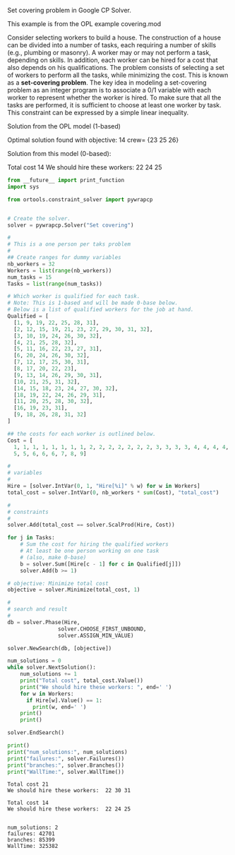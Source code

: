 

Set covering problem in Google CP Solver.

This example is from the OPL example covering.mod


Consider selecting workers to build a house. The construction of a
house can be divided into a number of tasks, each requiring a number of
skills (e.g., plumbing or masonry). A worker may or may not perform a
task, depending on skills. In addition, each worker can be hired for a
cost that also depends on his qualifications. The problem consists of
selecting a set of workers to perform all the tasks, while minimizing the
cost. This is known as a **set-covering problem**. The key idea in modeling
a set-covering problem as an integer program is to associate a 0/1
variable with each worker to represent whether the worker is hired.
To make sure that all the tasks are performed, it is sufficient to
choose at least one worker by task. This constraint can be expressed by a
simple linear inequality.


Solution from the OPL model (1-based)


Optimal solution found with objective: 14
crew= {23 25 26}



Solution from this model (0-based):


Total cost 14
We should hire these workers:  22 24 25

```python
from __future__ import print_function
import sys

from ortools.constraint_solver import pywrapcp


# Create the solver.
solver = pywrapcp.Solver("Set covering")

#
# This is a one person per taks problem 
#
## Create ranges for dummy variables 
nb_workers = 32
Workers = list(range(nb_workers))
num_tasks = 15
Tasks = list(range(num_tasks))

# Which worker is qualified for each task.
# Note: This is 1-based and will be made 0-base below.
# Below is a list of qualified workers for the job at hand.
Qualified = [
  [1, 9, 19, 22, 25, 28, 31],
  [2, 12, 15, 19, 21, 23, 27, 29, 30, 31, 32],
  [3, 10, 19, 24, 26, 30, 32],
  [4, 21, 25, 28, 32],
  [5, 11, 16, 22, 23, 27, 31],
  [6, 20, 24, 26, 30, 32],
  [7, 12, 17, 25, 30, 31],
  [8, 17, 20, 22, 23],
  [9, 13, 14, 26, 29, 30, 31],
  [10, 21, 25, 31, 32],
  [14, 15, 18, 23, 24, 27, 30, 32],
  [18, 19, 22, 24, 26, 29, 31],
  [11, 20, 25, 28, 30, 32],
  [16, 19, 23, 31],
  [9, 18, 26, 28, 31, 32]
]

## the costs for each worker is outlined below. 
Cost = [
  1, 1, 1, 1, 1, 1, 1, 1, 2, 2, 2, 2, 2, 2, 2, 3, 3, 3, 3, 4, 4, 4, 4, 5,
  5, 5, 6, 6, 6, 7, 8, 9]

#
# variables
#
Hire = [solver.IntVar(0, 1, "Hire[%i]" % w) for w in Workers]
total_cost = solver.IntVar(0, nb_workers * sum(Cost), "total_cost")

#
# constraints
#
solver.Add(total_cost == solver.ScalProd(Hire, Cost))
```


```python
for j in Tasks:
    # Sum the cost for hiring the qualified workers
    # At least be one person working on one task
    # (also, make 0-base)
    b = solver.Sum([Hire[c - 1] for c in Qualified[j]])
    solver.Add(b >= 1)

```


```python
# objective: Minimize total cost
objective = solver.Minimize(total_cost, 1)

#
# search and result
#
db = solver.Phase(Hire,
                solver.CHOOSE_FIRST_UNBOUND,
                solver.ASSIGN_MIN_VALUE)

solver.NewSearch(db, [objective])

num_solutions = 0
while solver.NextSolution():
    num_solutions += 1
    print("Total cost", total_cost.Value())
    print("We should hire these workers: ", end=' ')
    for w in Workers:
      if Hire[w].Value() == 1:
        print(w, end=' ')
    print()
    print()

solver.EndSearch()

print()
print("num_solutions:", num_solutions)
print("failures:", solver.Failures())
print("branches:", solver.Branches())
print("WallTime:", solver.WallTime())
```

    Total cost 21
    We should hire these workers:  22 30 31 
    
    Total cost 14
    We should hire these workers:  22 24 25 
    
    
    num_solutions: 2
    failures: 42701
    branches: 85399
    WallTime: 325382

